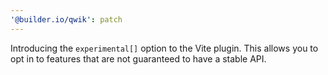 ```yaml
---
'@builder.io/qwik': patch
---
```


Introducing the `experimental[]` option to the Vite plugin. This allows you to opt in to features that are not guaranteed to have a stable API.
